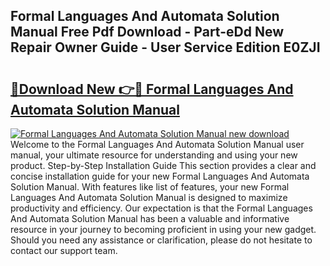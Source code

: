 ## Formal Languages And Automata Solution Manual Free Pdf Download - Part-eDd New Repair Owner Guide - User Service Edition E0ZJI

# <h2><a href="http://bc67699.oget.top/?id=Formal+Languages+And+Automata+Solution+Manual">🔗Download New 👉🔴 Formal Languages And Automata Solution Manual</a></h2>

[![Formal Languages And Automata Solution Manual new download](https://i.imgur.com/5g1atiW.png)](http://bc67699.oget.top/?id=Formal+Languages+And+Automata+Solution+Manual)
Welcome to the Formal Languages And Automata Solution Manual user manual, your ultimate resource for understanding and using your new product. Step-by-Step Installation Guide This section provides a clear and concise installation guide for your new Formal Languages And Automata Solution Manual. With features like list of features, your new Formal Languages And Automata Solution Manual is designed to maximize productivity and efficiency. Our expectation is that the Formal Languages And Automata Solution Manual has been a valuable and informative resource in your journey to becoming proficient in using your new gadget. Should you need any assistance or clarification, please do not hesitate to contact our support team.
